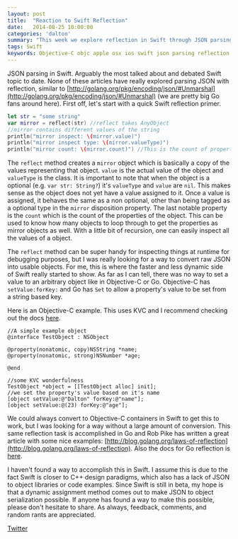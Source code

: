 ```yaml
---
layout: post
title:  "Reaction to Swift Reflection"
date:   2014-08-25 10:00:00
categories: 'dalton'
summary: "This week we explore reflection in Swift through JSON parsing"
tags: Swift
keywords: Objective-C objc apple osx ios swift json parsing reflection
---
```


JSON parsing in Swift. Arguably the most talked about and debated Swift topic to date. None of these articles have really explored parsing JSON with reflection, similar to [http://golang.org/pkg/encoding/json/#Unmarshal](http://golang.org/pkg/encoding/json/#Unmarshal) (we are pretty big Go fans around here). First off, let's start with a quick Swift reflection primer.

```swift
let str = "some string"
var mirror = reflect(str) //reflect takes AnyObject
//mirror contains different values of the string
println("mirror inspect: \(mirror.value)")
println("mirror inspect type: \(mirror.valueType)")
println("mirror count: \(mirror.count)") //This is the count of properties of that object
```

The `reflect` method creates a `mirror` object which is basically a copy of the values representing that object. `value` is the actual value of the object and `valueType` is the class. It is important to note that when the object is a optional (e.g. `var str: String?`) it's `valueType` and `value` are `nil`. This makes sense as the object does not yet have a value assigned to it. Once a value is assigned, it behaves the same as a non optional, other than being tagged as a optional type in the `mirror` disposition property. The last notable property is the `count` which is the count of the properties of the object. This can be used to know how many objects to loop through to get the properties as mirror objects as well. With a little bit of recursion, one can easily inspect all the values of a object.

The `reflect` method can be super handy for inspecting things at runtime for debugging purposes, but I was really looking for a way to convert raw JSON into usable objects. For me, this is where the faster and less dynamic side of Swift really started to show. As far as I can tell, there was no way to set a value to an arbitrary object like in Objective-C or Go. Objective-C has `setValue:forKey:` and Go has `Set` to allow a property's value to be set from a string based key.

 Here is an Objective-C example. This uses KVC and I recommend checking out the docs [here](https://developer.apple.com/library/mac/documentation/cocoa/reference/foundation/Protocols/NSKeyValueCoding_Protocol/Reference/Reference.html#//apple_ref/occ/instm/NSObject/setValue:forKey:).

```objc
//A simple example object
@interface TestObject : NSObject

@property(nonatomic, copy)NSString *name;
@property(nonatomic, strong)NSNumber *age;

@end

//some KVC wonderfulness
TestObject *object = [[TestObject alloc] init];
//we set the property's value based on it's name
[object setValue:@"Dalton" forKey:@"name"];
[object setValue:@(23) forKey:@"age"];
```

We could always convert to Objective-C containers in Swift to get this to work, but I was looking for a way without a large amount of conversion. This same reflection task is accomplished in Go and Rob Pike has written a great article with some nice examples: [http://blog.golang.org/laws-of-reflection](http://blog.golang.org/laws-of-reflection). Also the docs for Go reflection is [here](http://golang.org/pkg/reflect/).

 I haven't found a way to accomplish this in Swift. I assume this is due to the fact Swift is closer to C++ design paradigms, which also has a lack of JSON to object libraries or code examples. Since Swift is still in beta, my hope is that a dynamic assignment method comes out to make JSON to object serialization possible. If anyone has found a way to make this possible, please don't hesitate to share. As always, feedback, comments, and random rants are appreciated.

[Twitter](https://twitter.com/daltoniam)
